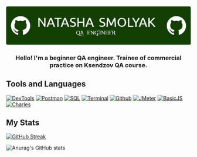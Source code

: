 ![Header](https://github.com/NatashaSmolyak/NatashaSmolyak/blob/main/assets/github-header-image.png)

### <div align="center"> Hello! I'm a beginner QA engineer. Trainee of commercial practice on Ksendzov QA course. </div>

## Tools and Languages

[![DevTools](https://img.shields.io/badge/-devtools-103606?style=for-the-badge&logo=dev.to)](https://github.com/NatashaSmolyak/DevTools)
[![Postman](https://img.shields.io/badge/-Postman-103606?style=for-the-badge&logo=Postman)](https://github.com/NatashaSmolyak/Postman)
[![SQL](https://img.shields.io/badge/-SQL-103606?style=for-the-badge&logo=PostgreSQL)](https://github.com/NatashaSmolyak/SQL)
[![Terminal](https://img.shields.io/badge/-Terminal-103606?style=for-the-badge&logo=windowsterminal)](https://github.com/NatashaSmolyak/Terminal.GitBush/)
[![Github](https://img.shields.io/badge/-github-103606?style=for-the-badge&logo=git)](https://github.com/NatashaSmolyak/GitHub/)
[![JMeter](https://img.shields.io/badge/-JMeter-103606?style=for-the-badge&logo=apachejmeter)](https://github.com/NatashaSmolyak/JMeter)
[![BasicJS](https://img.shields.io/badge/-Basic_Java_Script-103606?style=for-the-badge&logo=JavaScript)](https://github.com/NatashaSmolyak/Java-Script)
[![Charles](https://img.shields.io/badge/-Charles-103606?style=for-the-badge&logo=traefikproxy)](https://github.com/NatashaSmolyak/Charles)


## My Stats

[![GitHub Streak](https://streak-stats.demolab.com/?user=NatashaSmolyak&theme=gotham)](https://git.io/streak-stats)

![Anurag's GitHub stats](https://github-readme-stats.vercel.app/api?username=NatashaSmolyak&show_icons=true&theme=radical)
</div>
